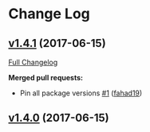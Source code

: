 # Change Log

## [v1.4.1](https://github.com/Travix-International/frint-preset-travix/tree/v1.4.1) (2017-06-15)
[Full Changelog](https://github.com/Travix-International/frint-preset-travix/compare/v1.4.0...v1.4.1)

**Merged pull requests:**

- Pin all package versions [\#1](https://github.com/Travix-International/frint-preset-travix/pull/1) ([fahad19](https://github.com/fahad19))

## [v1.4.0](https://github.com/Travix-International/frint-preset-travix/tree/v1.4.0) (2017-06-15)

